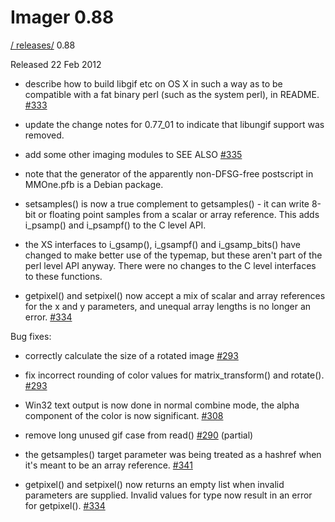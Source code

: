 # Imager 0.88

[ / ](..) [releases/](./) 0.88

Released 22 Feb 2012

- describe how to build libgif etc on OS X in such a way as to be compatible with a fat binary perl (such as the system perl), in README. [#333](https://github.com/tonycoz/imager/issues/333)

- update the change notes for 0.77_01 to indicate that libungif support was removed.

- add some other imaging modules to SEE ALSO [#335](https://github.com/tonycoz/imager/issues/335)

- note that the generator of the apparently non-DFSG-free postscript in MMOne.pfb is a Debian package.

- setsamples() is now a true complement to getsamples() - it can write 8-bit or floating point samples from a scalar or array reference. This adds i_psamp() and i_psampf() to the C level API.

- the XS interfaces to i_gsamp(), i_gsampf() and i_gsamp_bits() have changed to make better use of the typemap, but these aren't part of the perl level API anyway. There were no changes to the C level interfaces to these functions.

- getpixel() and setpixel() now accept a mix of scalar and array references for the x and y parameters, and unequal array lengths is no longer an error. [#334](https://github.com/tonycoz/imager/issues/334)

Bug fixes:

- correctly calculate the size of a rotated image [#293](https://github.com/tonycoz/imager/issues/293)

- fix incorrect rounding of color values for matrix_transform() and rotate(). [#293](https://github.com/tonycoz/imager/issues/293)

- Win32 text output is now done in normal combine mode, the alpha component of the color is now significant. [#308](https://github.com/tonycoz/imager/issues/308)

- remove long unused gif case from read() [#290](https://github.com/tonycoz/imager/issues/290) (partial)

- the getsamples() target parameter was being treated as a hashref when it's meant to be an array reference. [#341](https://github.com/tonycoz/imager/issues/341)

- getpixel() and setpixel() now returns an empty list when invalid parameters are supplied. Invalid values for type now result in an error for getpixel(). [#334](https://github.com/tonycoz/imager/issues/334)